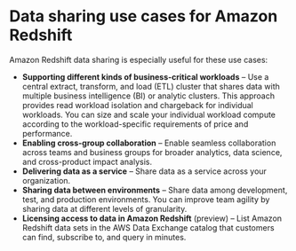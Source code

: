 # Data sharing use cases for Amazon Redshift<a name="use_cases"></a>

Amazon Redshift data sharing is especially useful for these use cases:
+ **Supporting different kinds of business\-critical workloads** – Use a central extract, transform, and load \(ETL\) cluster that shares data with multiple business intelligence \(BI\) or analytic clusters\. This approach provides read workload isolation and chargeback for individual workloads\. You can size and scale your individual workload compute according to the workload\-specific requirements of price and performance\.
+ **Enabling cross\-group collaboration** – Enable seamless collaboration across teams and business groups for broader analytics, data science, and cross\-product impact analysis\.
+ **Delivering data as a service** – Share data as a service across your organization\.
+ **Sharing data between environments** – Share data among development, test, and production environments\. You can improve team agility by sharing data at different levels of granularity\.
+ **Licensing access to data in Amazon Redshift** \(preview\) – List Amazon Redshift data sets in the AWS Data Exchange catalog that customers can find, subscribe to, and query in minutes\.